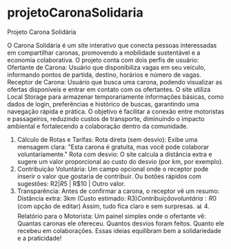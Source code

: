# projetoCaronaSolidaria
Projeto Carona Solidária

O Carona Solidária é um site interativo que conecta pessoas interessadas em compartilhar caronas, promovendo a mobilidade sustentável e a economia colaborativa. O projeto conta com dois perfis de usuário:
Ofertante de Carona: Usuário que disponibiliza vagas em seu veículo, informando pontos de partida, destino, horários e número de vagas.
Receptor de Carona: Usuário que busca uma carona, podendo visualizar as ofertas disponíveis e entrar em contato com os ofertantes.
O site utiliza Local Storage para armazenar temporariamente informações básicas, como dados de login, preferências e histórico de buscas, garantindo uma navegação rápida e prática.
O objetivo é facilitar a conexão entre motoristas e passageiros, reduzindo custos de transporte, diminuindo o impacto ambiental e fortalecendo a colaboração dentro da comunidade.
1. Cálculo de Rotas e Tarifas:
Rota direta (sem desvio): Exibe uma mensagem clara: "Esta carona é gratuita, mas você pode colaborar voluntariamente."
Rota com desvio: O site calcula a distância extra e sugere um valor proporcional ao custo do desvio (por km, por exemplo).
2. Contribuição Voluntária:
Um campo opcional onde o receptor pode inserir o valor que gostaria de contribuir.
Ou botões rápidos com sugestões: R$2 | R$5 | R$10 | Outro valor.
3. Transparência:
Antes de confirmar a carona, o receptor vê um resumo:
Distância extra: 3km (Custo estimado: R$3)
Contribuição voluntária: R$0 (com opção de editar)
Assim, tudo fica claro e sem surpresas.
📊 4. Relatório para o Motorista:
Um painel simples onde o ofertante vê:
Quantas caronas ele ofereceu.
Quantos desvios foram feitos.
Quanto ele recebeu em colaborações.
Essas ideias equilibram bem a solidariedade e a praticidade!
